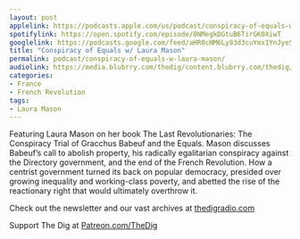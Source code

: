 ```yaml
---
layout: post
applelink: https://podcasts.apple.com/us/podcast/conspiracy-of-equals-w-laura-mason/id1043245989?i=1000582967344
spotifylink: https://open.spotify.com/episode/0NMegkDGtuB6TirGK0XiwT
googlelink: https://podcasts.google.com/feed/aHR0cHM6Ly93d3cuYmx1YnJyeS5jb20vZmVlZHMvdGhlZGlnLnhtbA/episode/aHR0cHM6Ly90aGVkaWcuYmx1YnJyeS5uZXQvP3A9MjI4Mg?sa=X&ved=0CAUQkfYCahcKEwi44f7r1b-AAxUAAAAAHQAAAAAQNg
title: "Conspiracy of Equals w/ Laura Mason"
permalink: podcast/conspiracy-of-equals-w-laura-mason/
audiolink: https://media.blubrry.com/thedig/content.blubrry.com/thedig/The_Dig-EP_376-Mason.mp3
categories:
- France
- French Revolution
tags:
- Laura Mason
---
```


Featuring Laura Mason on her book The Last Revolutionaries: The Conspiracy Trial of Gracchus Babeuf and the Equals. Mason discusses Babeuf’s call to abolish property, his radically egalitarian conspiracy against the Directory government, and the end of the French Revolution. How a centrist government turned its back on popular democracy, presided over growing inequality and working-class poverty, and abetted the rise of the reactionary right that would ultimately overthrow it. 

Check out the newsletter and our vast archives at [thedigradio.com](http://thedigradio.com)

Support The Dig at [Patreon.com/TheDig](http://Patreon.com/TheDig)

